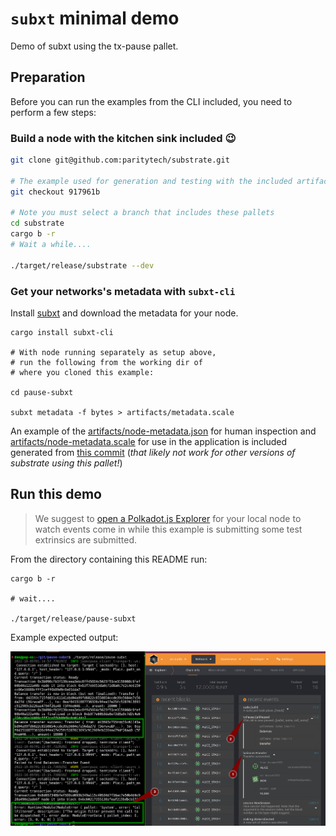 # `subxt` minimal demo

Demo of subxt using the tx-pause pallet.

## Preparation  

Before you can run the examples from the CLI included, you need to perform a few steps:

### Build a node with the kitchen sink included 😉

```bash
git clone git@github.com:paritytech/substrate.git

# The example used for generation and testing with the included artifacts
git checkout 917961b 

# Note you must select a branch that includes these pallets
cd substrate
cargo b -r
# Wait a while....

./target/release/substrate --dev
```

### Get your networks's metadata with `subxt-cli`

Install [subxt](https://github.com/paritytech/subxt#downloading-metadata-from-a-substrate-node) and download the metadata for your node.

```
cargo install subxt-cli

# With node running separately as setup above,
# run the following from the working dir of
# where you cloned this example: 

cd pause-subxt

subxt metadata -f bytes > artifacts/metadata.scale
```

An example of the [artifacts/node-metadata.json](artifacts/node-metadata.json) for human inspection and [artifacts/node-metadata.scale](artifacts/node-metadata.json) for use in the application is included generated from [this commit](https://github.com/paritytech/substrate/commit/917961b705d7dcce079485c12c356ceb85330d61) (_that likely not work for other versions of substrate using this pallet!_)

## Run this demo

> We suggest to [open a Polkadot.js Explorer](https://polkadot.js.org/apps/?rpc=ws%3A%2F%2F127.0.0.1%3A9944#/explorer) for your local node to watch events come in while this example is submitting some test extrinsics are submitted.

From the directory containing this README run:

```
cargo b -r

# wait....

./target/release/pause-subxt
```

Example expected output:

![pause-tx-result.png](pause-tx-result.png)

